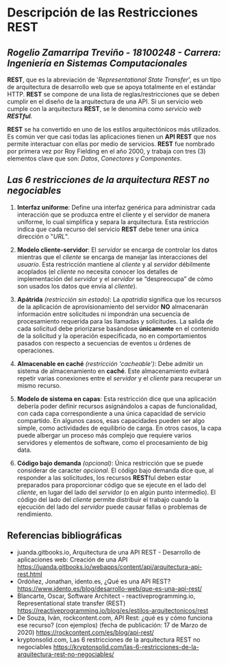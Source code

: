 # **Descripción de las Restricciones REST**
## *Rogelio Zamarripa Treviño - 18100248 - Carrera: Ingeniería en Sistemas Computacionales*
 **REST**, que es la abreviación de '*Representational State Transfer*', es un tipo de arquitectura de desarrollo web que se apoya totalmente en el estándar HTTP. **REST** se compone de una lista de reglas/restricciones que se deben cumplir en el diseño de la arquitectura de una API. Si un servicio web cumple con la arquitectura **REST**, se le denomina como *servicio web **RESTful***.

 **REST** se ha convertido en uno de los estilos arquitectónicos más utilizados. Es común ver que casi todas las aplicaciones tienen un **API REST** que nos permite interactuar con ellas por medio de servicios. **REST** fue nombrado por primera vez por Roy Fielding en el año 2000, y trabaja con tres (3) elementos clave que son: *Datos*, *Conectores* y *Componentes*.

## *Las 6 restricciones de la arquitectura **REST** no negociables*
1. **Interfaz uniforme**: Define una interfaz genérica para administrar cada interacción que se produzca entre el cliente y el servidor de manera uniforme, lo cual simplifica y separa la arquitectura. Esta restricción indica que cada recurso del servicio **REST** debe tener una única dirección o "*URL*".

2. **Modelo cliente-servidor**: El *servidor* se encarga de controlar los datos mientras que el *cliente* se encarga de manejar las interacciones del *usuario*. Esta restricción mantiene al *cliente* y al *servidor* débilmente acoplados (el *cliente* no necesita conocer los detalles de implementación del *servidor* y el *servidor* se “despreocupa” de cómo son usados los datos que envía al *cliente*).

3. **Apátrida** *(restricción sin estado)*: La *apatridia* significa que los recursos de la aplicación de aprovisionamiento del servidor **NO** almacenarán información entre solicitudes ni impondrán una secuencia de procesamiento requerida para las llamadas y solicitudes. La salida de cada solicitud debe priorizarse basándose **únicamente** en el contenido de la solicitud y la operación especificada, no en comportamientos pasados ​​con respecto a secuencias de eventos u órdenes de operaciones.

4. **Almacenable en caché** *(restricción 'cacheable')*: Debe admitir un sistema de almacenamiento en **caché**. Este almacenamiento evitará repetir varias conexiones entre el *servidor* y el *cliente* para recuperar un mismo recurso.

5. **Modelo de sistema en capas**: Esta restricción dice que una aplicación debería poder definir recursos asignándolos a capas de funcionalidad, con cada capa correspondiente a una única capacidad de servicio compartido.
En algunos casos, esas capacidades pueden ser algo simple, como actividades de equilibrio de carga. En otros casos, la capa puede albergar un proceso más complejo que requiere varios servidores y elementos de software, como el procesamiento de big data.

6. **Código bajo demanda** *(opcional)*: Única restricción que se puede considerar de caracter *opcional*. El código bajo demanda dice que, al responder a las solicitudes, los recursos **REST**ful deben estar preparados para proporcionar código que se ejecute en el lado del *cliente*, en lugar del lado del *servidor* (o en algún punto intermedio). El código del lado del *cliente* permite distribuir el trabajo cuando la ejecución del lado del *servidor* puede causar fallas o problemas de rendimiento.

## Referencias bibliográficas
* juanda.gitbooks.io, Arquitectura de una API REST - Desarrollo de aplicaciones web: Creación de una API https://juanda.gitbooks.io/webapps/content/api/arquitectura-api-rest.html
* Ordóñez, Jonathan, idento.es, ¿Qué es una API REST? https://www.idento.es/blog/desarrollo-web/que-es-una-api-rest/
* Blancarte, Oscar, Software Architect - reactiveprogramming.io, Representational state transfer (REST) https://reactiveprogramming.io/blog/es/estilos-arquitectonicos/rest
* De Souza, Iván, rockcontent.com, API Rest: ¿qué es y cómo funciona ese recurso? (con ejemplos) (fecha de publicación: 17 de Marzo de 2020) https://rockcontent.com/es/blog/api-rest/
* kryptonsolid.com, Las 6 restricciones de la arquitectura REST no negociables https://kryptonsolid.com/las-6-restricciones-de-la-arquitectura-rest-no-negociables/